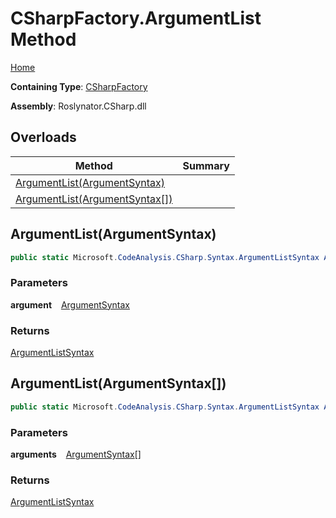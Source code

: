 # CSharpFactory\.ArgumentList Method

[Home](../../../../README.md)

**Containing Type**: [CSharpFactory](../README.md)

**Assembly**: Roslynator\.CSharp\.dll

## Overloads

| Method | Summary |
| ------ | ------- |
| [ArgumentList(ArgumentSyntax)](#1783010159) | |
| [ArgumentList(ArgumentSyntax\[\])](#914433041) | |

<a id="1783010159"></a>

## ArgumentList\(ArgumentSyntax\) 

```csharp
public static Microsoft.CodeAnalysis.CSharp.Syntax.ArgumentListSyntax ArgumentList(Microsoft.CodeAnalysis.CSharp.Syntax.ArgumentSyntax argument)
```

### Parameters

**argument** &ensp; [ArgumentSyntax](https://docs.microsoft.com/en-us/dotnet/api/microsoft.codeanalysis.csharp.syntax.argumentsyntax)

### Returns

[ArgumentListSyntax](https://docs.microsoft.com/en-us/dotnet/api/microsoft.codeanalysis.csharp.syntax.argumentlistsyntax)

<a id="914433041"></a>

## ArgumentList\(ArgumentSyntax\[\]\) 

```csharp
public static Microsoft.CodeAnalysis.CSharp.Syntax.ArgumentListSyntax ArgumentList(params Microsoft.CodeAnalysis.CSharp.Syntax.ArgumentSyntax[] arguments)
```

### Parameters

**arguments** &ensp; [ArgumentSyntax](https://docs.microsoft.com/en-us/dotnet/api/microsoft.codeanalysis.csharp.syntax.argumentsyntax)\[\]

### Returns

[ArgumentListSyntax](https://docs.microsoft.com/en-us/dotnet/api/microsoft.codeanalysis.csharp.syntax.argumentlistsyntax)

